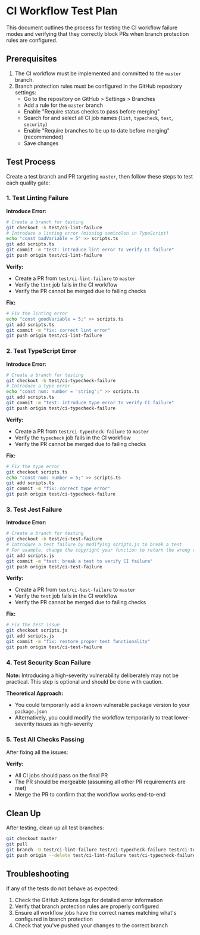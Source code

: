 # CI Workflow Test Plan

This document outlines the process for testing the CI workflow failure modes and verifying that they correctly block PRs when branch protection rules are configured.

## Prerequisites

1. The CI workflow must be implemented and committed to the `master` branch.
2. Branch protection rules must be configured in the GitHub repository settings:
   - Go to the repository on GitHub > Settings > Branches
   - Add a rule for the `master` branch
   - Enable "Require status checks to pass before merging"
   - Search for and select all CI job names (`lint`, `typecheck`, `test`, `security`)
   - Enable "Require branches to be up to date before merging" (recommended)
   - Save changes

## Test Process

Create a test branch and PR targeting `master`, then follow these steps to test each quality gate:

### 1. Test Linting Failure

**Introduce Error:**

```bash
# Create a branch for testing
git checkout -b test/ci-lint-failure
# Introduce a linting error (missing semicolon in TypeScript)
echo "const badVariable = 5" >> scripts.ts
git add scripts.ts
git commit -m "test: introduce lint error to verify CI failure"
git push origin test/ci-lint-failure
```

**Verify:**

- Create a PR from `test/ci-lint-failure` to `master`
- Verify the `lint` job fails in the CI workflow
- Verify the PR cannot be merged due to failing checks

**Fix:**

```bash
# Fix the linting error
echo "const goodVariable = 5;" >> scripts.ts
git add scripts.ts
git commit -m "fix: correct lint error"
git push origin test/ci-lint-failure
```

### 2. Test TypeScript Error

**Introduce Error:**

```bash
# Create a branch for testing
git checkout -b test/ci-typecheck-failure
# Introduce a type error
echo "const num: number = 'string';" >> scripts.ts
git add scripts.ts
git commit -m "test: introduce type error to verify CI failure"
git push origin test/ci-typecheck-failure
```

**Verify:**

- Create a PR from `test/ci-typecheck-failure` to `master`
- Verify the `typecheck` job fails in the CI workflow
- Verify the PR cannot be merged due to failing checks

**Fix:**

```bash
# Fix the type error
git checkout scripts.ts
echo "const num: number = 5;" >> scripts.ts
git add scripts.ts
git commit -m "fix: correct type error"
git push origin test/ci-typecheck-failure
```

### 3. Test Jest Failure

**Introduce Error:**

```bash
# Create a branch for testing
git checkout -b test/ci-test-failure
# Introduce a test failure by modifying scripts.js to break a test
# For example, change the copyright year function to return the wrong value
git add scripts.js
git commit -m "test: break a test to verify CI failure"
git push origin test/ci-test-failure
```

**Verify:**

- Create a PR from `test/ci-test-failure` to `master`
- Verify the `test` job fails in the CI workflow
- Verify the PR cannot be merged due to failing checks

**Fix:**

```bash
# Fix the test issue
git checkout scripts.js
git add scripts.js
git commit -m "fix: restore proper test functionality"
git push origin test/ci-test-failure
```

### 4. Test Security Scan Failure

**Note:** Introducing a high-severity vulnerability deliberately may not be practical. This step is optional and should be done with caution.

**Theoretical Approach:**

- You could temporarily add a known vulnerable package version to your `package.json`
- Alternatively, you could modify the workflow temporarily to treat lower-severity issues as high-severity

### 5. Test All Checks Passing

After fixing all the issues:

**Verify:**

- All CI jobs should pass on the final PR
- The PR should be mergeable (assuming all other PR requirements are met)
- Merge the PR to confirm that the workflow works end-to-end

## Clean Up

After testing, clean up all test branches:

```bash
git checkout master
git pull
git branch -D test/ci-lint-failure test/ci-typecheck-failure test/ci-test-failure
git push origin --delete test/ci-lint-failure test/ci-typecheck-failure test/ci-test-failure
```

## Troubleshooting

If any of the tests do not behave as expected:

1. Check the GitHub Actions logs for detailed error information
2. Verify that branch protection rules are properly configured
3. Ensure all workflow jobs have the correct names matching what's configured in branch protection
4. Check that you've pushed your changes to the correct branch
